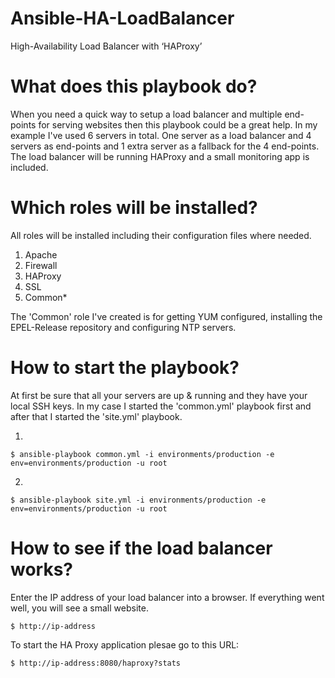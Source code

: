 # Ansible-HA-LoadBalancer
High-Availability Load Balancer with ‘HAProxy’

# What does this playbook do?
When you need a quick way to setup a load balancer and multiple end-points for serving websites then this playbook could be a great help. In my example I've used 6 servers in total. One server as a load balancer and 4 servers as end-points and 1 extra server as a fallback for the 4 end-points. The load balancer will be running HAProxy and a small monitoring app is included.

# Which roles will be installed?
All roles will be installed including their configuration files where needed.

1. Apache
2. Firewall
3. HAProxy
4. SSL
5. Common*

The 'Common' role I've created is for getting YUM configured, installing the EPEL-Release repository and configuring NTP servers.

# How to start the playbook?

At first be sure that all your servers are up & running and they have your local SSH keys.
In my case I started the 'common.yml' playbook first and after that I started the 'site.yml' playbook.

1.
```
$ ansible-playbook common.yml -i environments/production -e env=environments/production -u root
```

2.
```
$ ansible-playbook site.yml -i environments/production -e env=environments/production -u root
```

# How to see if the load balancer works?
Enter the IP address of your load balancer into a browser. If everything went well, you will see a small website.


```
$ http://ip-address
```
To start the HA Proxy application plesae go to this URL:

```
$ http://ip-address:8080/haproxy?stats
```
